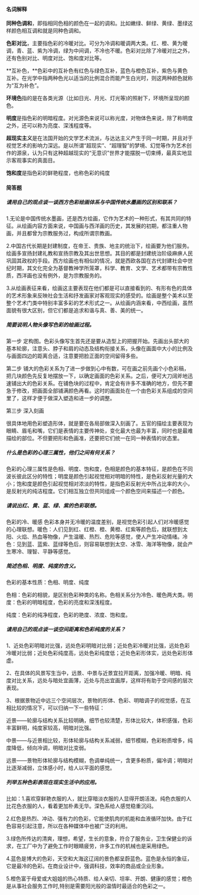 #### 名词解释

**同种色调和**，即指相同色相的颜色在一起的调和。比如嫩绿、鲜绿、黄绿、墨绿这样颜色相互调和就是同种色调和。

**色彩对比**，主要指色彩的冷暖对比。可分为冷调和暖调两大类。红、橙、黄为暧调，青、蓝、紫为冷调，绿为中间调，不冷也不暖。色彩对比除了冷暖对比之外，还有色别对比、明度对比、饱和度对比等。

**互补色，**色彩中的互补色有红色与绿色互补，蓝色与橙色互补，紫色与黄色互补。在光学中指两种色光以适当的比例混合而能产生白光时，则这两种颜色就称为“互为补色”。

**环境色**指的是在各类光源（比如日光、月光、灯光等\)的照射下，环境所呈现的颜色。

**明度**是指色彩的明暗程度。对光源色来说可以称光度，对物体色来说，除了称明度之外，还可以称为亮度、深浅程度等。

**超现实主义**是在法国开始的文学艺术流派，与达达主义产生于同一时期，并且对于视觉艺术的影响力深远。是以所谓“超现实”、“超理智”的梦境、幻觉等作为艺术创作的源泉，认为只有这种超越现实的“无意识”世界才能摆脱一切束缚，最真实地显示客观事实的真面目。

**饱和度**是指色彩的鲜艳程度，也称色彩的纯度

#### 简答题

##### 请用自己的观点谈一谈西方色彩绘画体系与中国传统水墨画的区别和联系？

1.无论是中国传统水墨画，还是西方绘画，它作为艺术的一种形式，有其共同的特征。从绘画内容方面来说，中国画与西洋画的历史，其发展的初期，都注重人物画，并且都曾为宗教服务过，构成所谓宗教画。

2.中国古代长期是封建制度，在帝王、贵族、地主的统治下，绘画要为他们服务。绘画多宣扬封建礼教和宣扬宗教及其出世思想。其目的都是封建统治阶级麻痹人民巩固其政权的手段。西方绘画也有相似的情况，就是西欧各国在古代封建社会中世纪时期，其文化完全为基督教神学所笼罩，科学、教育、文学、艺术都带有宗教性质，西洋画也没有例外，是为宗教服务的。

3.从绘画表征来看，绘画这主要表现在他们都是可以直接看到的、有形有色的具体的艺术形象来反映社会生活和抒发画家对客观现实的感受的。绘画是整个美术以至整个艺术门类中特别丰富多彩的艺术形式之一。从绘画内涵来看，中西绘画，虽然面貌有很大区别，但它们都是追求和谐与真、善、美的统一。

##### 简要说明人物头像写色彩的绘画过程。

第一步 定构图。色彩头像写生首先还是要从造型上的把握开始。先画出头部大的基本轮廓，注意头、脖子和肩的动态及结构衔接关系，头像在画面中大小的比例及与画面四边的距离合适，注意要把脸正面的空间留得多些。

第二步 铺大的色彩关系为了进一步做到心中有数，可在画之前先画个小色彩稿，把几块颜色先反复地摆放一下，以确定画面的色彩关系。之后，便可大刀阔斧地迅速铺出大的色彩关系。在铺色块的过程中，肯定会有许多不准确的地方，但先不要急于修改，把画面全部铺满颜色再看。这时的画面处在一个由色彩关系组成的空间里了，这样才便于做深入塑造和进一步的调整。

第三步 深入刻画

很具体地用色彩塑造形体，就是要在各局部做深入刻画了。五官的描绘主要表现为眼睛、眉毛和嘴，它们是表情的主要传神处，变化最大也最为丰富，同时也是最难描绘的部位。不但要把形和色画准，还要把它们统一在同一种表情的状态里。

##### 什么是色彩的心理三属性，他们之间有何关系？

色彩的心理三属性是色相、明度、饱和度，色相是颜色的基本特征，是颜色在不同波长彼此区分的特性；明度是颜色引起视觉相对明暗的特性，是色彩反射光量的大小；饱和度是颜色引起视觉相对浓淡的特性，是指色彩反射光中所占比率的大小，是反射光的纯洁程度。它们相互独立但共同组成一个颜色空间来描述一个颜色。

##### 请说出红、黄、蓝、绿、紫的色彩联想。

色彩的冷、暖感 色彩本身并无冷暖的温度差别，是视觉色彩引起人们对冷暖感觉的心理联想。暖色：人们见到红、红橙、橙、黄橙、红紫等颜色后，就联想到太阳、火焰、热血等物像，产生温暖、热烈、危险等感觉，使人产生冲动情绪。冷色：见到蓝、蓝紫、蓝绿等色后，则容易联想到太空、冰雪、海洋等物像，就会产生寒冷、理智、平静等感觉。

##### 简述色相、明度、纯度的含义。

色彩的基本性质：色相、明度、纯度

色相：色彩的相貌，是区别色彩种类的名称。色相关系分为冷色、暖色两大类。明度：色彩的明暗程度，色彩的亮度和深浅程度。

纯度：色彩的纯净程度，色彩的艳度、浓度、饱和度。

##### 请用自己的观点谈一谈空间距离和色彩纯度的关系？

1、近处色彩明暗对比强，远处色彩明暗对比弱；近处色彩冷暖对比强，远处色彩冷暖对比弱；近处色彩纯度高，远处色彩纯度低；近处色彩形体实，远处色彩形体虚。

2、在具体的风景写生当中，远景、中景与近景宜拉开距离，加强冷暖、明暗、纯度对比关系，远处与暗处宜画薄，近处与亮出宜画厚，这样将有助于空间感的层次表现。

3、根据景物近中远三个空间层次，景物的形体、色彩、明暗调子的视觉感，在互相比较的情况下，可以归纳一下一些特征：

近景——轮廓与结构关系比较明确，细节也较清楚，形体比较大，体积感强，色彩丰富鲜明，纯度家较高，明暗对比强。

中景——与近景相比较，形体轮廓与结构关系减弱，细节模糊，色彩粉质增多，纯度降低，倾向冷调，明暗对比变弱。

远景——景物形体轮廓与结构模糊，色调单纯统一，含更多粉质，偏冷调；明暗对比逐渐减弱，立体感小时，给人以平面的感觉。

##### 列举五种色彩表现在现实生活中的应用。

比如：1.喜欢穿鲜艳衣服的人，就比穿暗淡衣服的人显得开朗活泼。纯色衣服的人比花色衣服的人，看着更加朴素无华。深色系给人感觉稳重沉闷。

2.红色是热烈、冲动、强有力的色彩，它能使肌肉的机能和血液循环加快。由于红色容易引起注意，所以在各种媒体中也被广泛的利用。

3.绿色所传达的清爽，理想，希望，生长的意象，符合了服务业，卫生保健业的诉求，在工厂中为了避免工作时眼睛疲劳，许多工作的机械也是采用绿色。

4.蓝色是博大的色彩，天空和大海这辽阔的景色都呈蔚蓝色。蓝色是永恒的象征，它是最冷的色彩。在商业设计中，强调科技，效率的商品或企业形象。

5.橙色富于母爱或大姐姐的热心特质、给人亲切、坦率、开朗、健康的感觉；橙色是从事社会服务工作时,特别是需要阳光般的温情时最适合的色彩之一。

  




